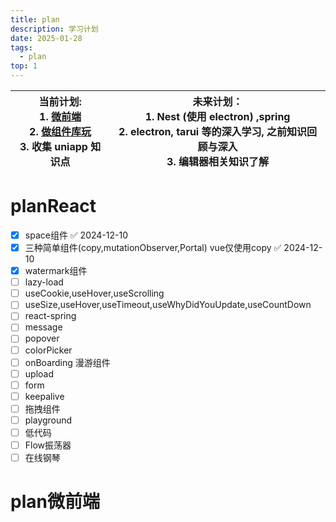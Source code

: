 ```yaml
---
title: plan
description: 学习计划
date: 2025-01-28
tags:
  - plan
top: 1
---
```



| 当前计划:<br>1. [微前端](#plan微前端)<br>2. [做组件库玩](#planReact)<br>3. 收集 uniapp 知识点 | 未来计划：<br>1. Nest (使用 electron) ,spring<br>2. electron, tarui 等的深入学习, 之前知识回顾与深入<br>3. 编辑器相关知识了解 |
| ------------------------------------------------------------------------- | ---------------------------------------------------------------------------------------------- |
# planReact
- [x] space组件  ✅ 2024-12-10
- [x] 三种简单组件(copy,mutationObserver,Portal) vue仅使用copy  ✅ 2024-12-10
- [x] watermark组件
- [ ] lazy-load
- [ ] useCookie,useHover,useScrolling
- [ ] useSize,useHover,useTimeout,useWhyDidYouUpdate,useCountDown
- [ ] react-spring
- [ ] message
- [ ] popover
- [ ] colorPicker
- [ ] onBoarding 漫游组件
- [ ] upload
- [ ] form
- [ ] keepalive
- [ ] 拖拽组件
- [ ] playground
- [ ] 低代码
- [ ] Flow振荡器
- [ ] 在线钢琴

# plan微前端